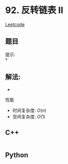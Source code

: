 # 92. 反转链表 II
[Leetcode](https://leetcode.cn/problems/reverse-linked-list-ii/)

## 题目


提示:  
* 

## 解法:  
* 

性能
* 时间复杂度: $O(n)$  
* 空间复杂度: $O(1)$


## C++
```

```

## Python
```

```


